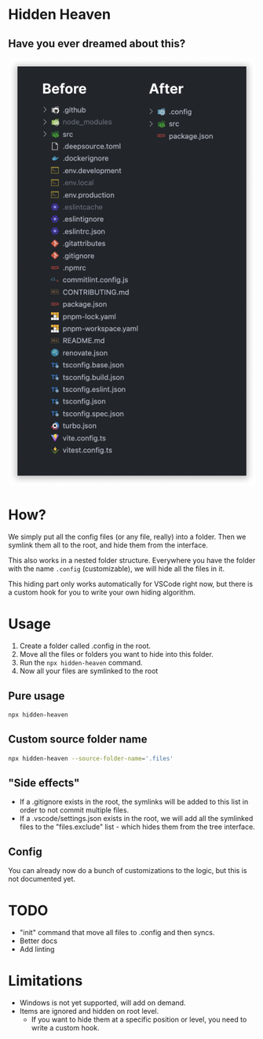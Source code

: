 # Hidden Heaven

## Have you ever dreamed about this?

![Before](docs/images/display.png)

# How?

We simply put all the config files (or any file, really) into a folder. Then we symlink them all to the root, and hide them from the interface.

This also works in a nested folder structure. Everywhere you have the folder with the name `.config` (customizable), we will hide all the files in it.

This hiding part only works automatically for VSCode right now, but there is a custom hook for you to write your own hiding algorithm.

# Usage

1. Create a folder called .config in the root.
2. Move all the files or folders you want to hide into this folder.
3. Run the `npx hidden-heaven` command.
4. Now all your files are symlinked to the root

## Pure usage

```bash
npx hidden-heaven
```

## Custom source folder name

```bash
npx hidden-heaven --source-folder-name='.files'
```

## "Side effects"

- If a .gitignore exists in the root, the symlinks will be added to this list in order to not commit multiple files.
- If a .vscode/settings.json exists in the root, we will add all the symlinked files to the "files.exclude" list - which hides them from the tree interface.

## Config

You can already now do a bunch of customizations to the logic, but this is not documented yet.

# TODO

- "init" command that move all files to .config and then syncs.
- Better docs
- Add linting

# Limitations

- Windows is not yet supported, will add on demand.
- Items are ignored and hidden on root level.
    - If you want to hide them at a specific position or level, you need to write a custom hook.
